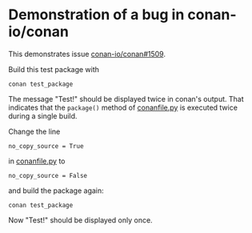# Demonstration of a bug in conan-io/conan

This demonstrates issue [conan-io/conan#1509].

Build this test package with

    conan test_package

The message "Test!" should be displayed twice in conan's output.
That indicates that the `package()` method of [conanfile.py](conanfile.py)
is executed twice during a single build.

Change the line

    no_copy_source = True
    
in [conanfile.py](conanfile.py) to

    no_copy_source = False

and build the package again:

    conan test_package

Now "Test!" should be displayed only once.

[conan-io/conan#1509]: https://github.com/conan-io/conan/issues/1509
